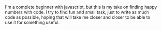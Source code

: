I'm a complete beginner with javascript, but this is my take on finding happy numbers with code. I try to find fun and small task, just to write as much code as  possible, hoping that will take me closer and closer to be able to use it for something useful. 
